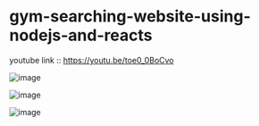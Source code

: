 # gym-searching-website-using-nodejs-and-reacts

youtube link :: https://youtu.be/toe0_0BoCvo


![image](https://user-images.githubusercontent.com/60459622/188407081-ea7a39d9-fcba-4181-ab6b-ff6a54954a61.png)

![image](https://user-images.githubusercontent.com/60459622/188407121-08971098-8bd1-459b-a72d-9178421ac529.png)

![image](https://user-images.githubusercontent.com/60459622/188407147-460e0886-5121-4bcc-9744-9c68081b84c3.png)
